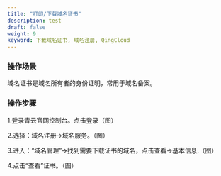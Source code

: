 ```yaml
---
title: "打印/下载域名证书"
description: test
draft: false
weight: 9
keyword: 下载域名证书, 域名注册, QingCloud
---
```




### 操作场景

域名证书是域名所有者的身份证明，常用于域名备案。

### 操作步骤

1.登录青云官网控制台。点击登录（图）

2.选择：域名注册->域名服务。（图）

3.进入：“域名管理”->找到需要下载证书的域名，点击查看->基本信息.（图）

4.点击“查看”证书。（图）